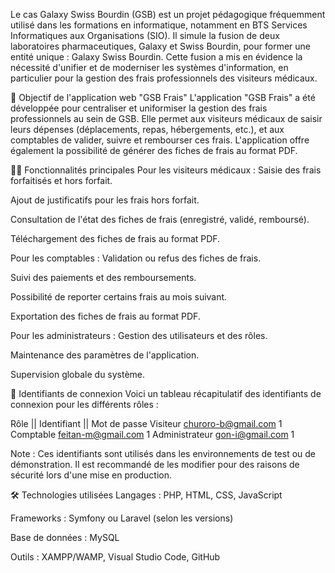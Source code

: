 Le cas Galaxy Swiss Bourdin (GSB) est un projet pédagogique fréquemment utilisé dans les formations en informatique, notamment en BTS Services Informatiques aux Organisations (SIO). 
Il simule la fusion de deux laboratoires pharmaceutiques, Galaxy et Swiss Bourdin, pour former une entité unique : Galaxy Swiss Bourdin. 
Cette fusion a mis en évidence la nécessité d'unifier et de moderniser les systèmes d'information, en particulier pour la gestion des frais professionnels des visiteurs médicaux.

🎯 Objectif de l'application web "GSB Frais"
L'application "GSB Frais" a été développée pour centraliser et uniformiser la gestion des frais professionnels au sein de GSB.
Elle permet aux visiteurs médicaux de saisir leurs dépenses (déplacements, repas, hébergements, etc.), et aux comptables de valider, suivre et rembourser ces frais.
L'application offre également la possibilité de générer des fiches de frais au format PDF.


🧑‍💻 Fonctionnalités principales
Pour les visiteurs médicaux :
Saisie des frais forfaitisés et hors forfait.

Ajout de justificatifs pour les frais hors forfait.

Consultation de l'état des fiches de frais (enregistré, validé, remboursé).

Téléchargement des fiches de frais au format PDF.


Pour les comptables :
Validation ou refus des fiches de frais.

Suivi des paiements et des remboursements.

Possibilité de reporter certains frais au mois suivant.

Exportation des fiches de frais au format PDF.

Pour les administrateurs :
Gestion des utilisateurs et des rôles.

Maintenance des paramètres de l'application.

Supervision globale du système.

🔐 Identifiants de connexion
Voici un tableau récapitulatif des identifiants de connexion pour les différents rôles :

Rôle           ||    	      Identifiant             ||     Mot de passe
Visiteur	                  churoro-b@gmail.com                 1
Comptable	                  feitan-m@gmail.com	                1
Administrateur	            gon-i@gmail.com	                    1

Note : Ces identifiants sont utilisés dans les environnements de test ou de démonstration. Il est recommandé de les modifier pour des raisons de sécurité lors d'une mise en production.

🛠️ Technologies utilisées
Langages : PHP, HTML, CSS, JavaScript

Frameworks : Symfony ou Laravel (selon les versions)

Base de données : MySQL

Outils : XAMPP/WAMP, Visual Studio Code, GitHub
